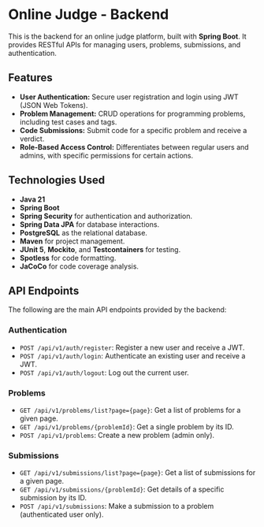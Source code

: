 # Online Judge - Backend

This is the backend for an online judge platform, built with **Spring Boot**. It provides RESTful APIs for managing users, problems, submissions, and authentication.

## Features

* **User Authentication:** Secure user registration and login using JWT (JSON Web Tokens).
* **Problem Management:** CRUD operations for programming problems, including test cases and tags.
* **Code Submissions:** Submit code for a specific problem and receive a verdict.
* **Role-Based Access Control:** Differentiates between regular users and admins, with specific permissions for certain actions.

## Technologies Used

* **Java 21**
* **Spring Boot**
* **Spring Security** for authentication and authorization.
* **Spring Data JPA** for database interactions.
* **PostgreSQL** as the relational database.
* **Maven** for project management.
* **JUnit 5**, **Mockito**, and **Testcontainers** for testing.
* **Spotless** for code formatting.
* **JaCoCo** for code coverage analysis.

## API Endpoints

The following are the main API endpoints provided by the backend:

### Authentication

* `POST /api/v1/auth/register`: Register a new user and receive a JWT.
* `POST /api/v1/auth/login`: Authenticate an existing user and receive a JWT.
* `POST /api/v1/auth/logout`: Log out the current user.

### Problems

* `GET /api/v1/problems/list?page={page}`: Get a list of problems for a given page.
* `GET /api/v1/problems/{problemId}`: Get a single problem by its ID.
* `POST /api/v1/problems`: Create a new problem (admin only).

### Submissions

* `GET /api/v1/submissions/list?page={page}`: Get a list of submissions for a given page.
* `GET /api/v1/submissions/{problemId}`: Get details of a specific submission by its ID.
* `POST /api/v1/submissions`: Make a submission to a problem (authenticated user only).